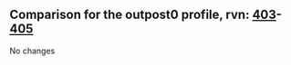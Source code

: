 ## Comparison for the outpost0 profile, rvn: [403](https://github.com/PRO100KatYT/FortniteProfileRevisions/tree/main/profiles/outpost0/403%20outpost0.json)-[405](https://github.com/PRO100KatYT/FortniteProfileRevisions/tree/main/profiles/outpost0/405%20outpost0.json)

No changes

